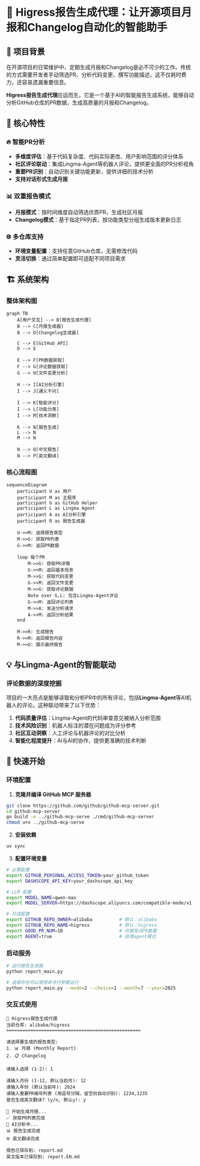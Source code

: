 # 🤖 Higress报告生成代理：让开源项目月报和Changelog自动化的智能助手

## 📖 项目背景

在开源项目的日常维护中，定期生成月报和Changelog是必不可少的工作。传统的方式需要开发者手动筛选PR、分析代码变更、撰写功能描述，这不仅耗时费力，还容易遗漏重要信息。

**Higress报告生成代理**应运而生，它是一个基于AI的智能报告生成系统，能够自动分析GitHub仓库的PR数据，生成高质量的月报和Changelog。

## 🎯 核心特性

### 🔥 智能PR分析
- **多维度评估**：基于代码复杂度、代码实际更改、用户影响范围的评分体系
- **社区评论联动**：集成Lingma-Agent等机器人评论，提供更全面的PR分析视角
- **重要PR识别**：自动识别关键功能更新，提供详细的技术分析
- **支持对话形式生成月报** 

### 📊 双重报告模式
- **月报模式**：按时间维度自动筛选优质PR，生成社区月报
- **Changelog模式**：基于指定PR列表，按功能类型分组生成版本更新日志

### 🌐 多仓库支持
- **环境变量配置**：支持任意GitHub仓库，无需修改代码
- **灵活切换**：通过简单配置即可适配不同项目需求

## 🏗️ 系统架构

### 整体架构图
```mermaid
graph TB
    A[用户交互] --> B[报告生成代理]
    B --> C[月报生成器]
    B --> D[Changelog生成器]
    
    C --> E[GitHub API]
    D --> E
    
    E --> F[PR数据获取]
    F --> G[评论数据获取]
    G --> H[文件变更分析]
    
    H --> I[AI分析引擎]
    I --> J[通义千问]
    
    I --> K[智能评分]
    I --> L[功能分类]
    I --> M[技术洞察]
    
    K --> N[报告生成]
    L --> N
    M --> N
    
    N --> O[中文报告]
    N --> P[英文翻译]
```


### 核心流程图
```mermaid
sequenceDiagram
    participant U as 用户
    participant M as 主程序
    participant G as GitHub Helper
    participant L as Lingma Agent
    participant A as AI分析引擎
    participant R as 报告生成器
    
    U->>M: 选择报告类型
    M->>G: 获取PR列表
    G->>M: 返回PR数据
    
    loop 每个PR
        M->>G: 获取PR详情
        G->>M: 返回基本信息
        M->>G: 获取代码变更
        G->>M: 返回文件变更
        M->>G: 获取评论数据
        Note over G,L: 包含Lingma-Agent评论
        G->>M: 返回评论列表
        M->>A: 发送分析请求
        A->>M: 返回分析结果
    end
    
    M->>R: 生成报告
    R->>M: 返回报告内容
    M->>U: 展示最终报告
```


## 💡 与Lingma-Agent的智能联动

### 评论数据的深度挖掘

项目的一大亮点是能够读取和分析PR中的所有评论，包括**Lingma-Agent**等AI机器人的评论。这种联动带来了以下优势：

1. **代码质量评估**：Lingma-Agent的代码审查意见被纳入分析范围
2. **技术风险识别**：机器人标注的潜在问题成为评分参考
3. **社区互动洞察**：人工评论与机器评论的对比分析
4. **智能化程度提升**：AI与AI的协作，提供更准确的技术判断

## 🚀 快速开始

### 环境配置

1. **克隆并编译 GitHub MCP 服务器**
```bash
git clone https://github.com/github/github-mcp-server.git
cd github-mcp-server
go build -o ../github-mcp-serve ./cmd/github-mcp-server
chmod u+x ../github-mcp-serve
```

2. **安装依赖**
```bash
uv sync
```

3. **配置环境变量**
```bash
# 必需配置
export GITHUB_PERSONAL_ACCESS_TOKEN=your_github_token
export DASHSCOPE_API_KEY=your_dashscope_api_key

# LLM 配置
export MODEL_NAME=qwen-max
export MODEL_SERVER=https://dashscope.aliyuncs.com/compatible-mode/v1

# 可选配置
export GITHUB_REPO_OWNER=alibaba          # 默认：alibaba
export GITHUB_REPO_NAME=higress           # 默认：higress
export GOOD_PR_NUM=10                     # 月报亮点PR数量
export AGENT=true                         # 启用agent模式
```


### 启动服务

```bash
# 运行报告生成器
python report_main.py

# 或者你也可以使用命令行参数运行
python report_main.py --mode=2 --choice=1 --month=7 --year=2025
```

### 交互式使用

```
🤖 Higress报告生成代理
当前仓库: alibaba/higress
==================================================

请选择要生成的报告类型:
1. 📊 月报 (Monthly Report)
2. 📋 Changelog

请输入选择 (1-2): 1

请输入月份 (1-12, 默认当前月): 12
请输入年份 (默认当前年): 2024
请输入重要PR编号列表 (用逗号分隔，留空则自动识别): 1234,1235
是否生成英文翻译? (y/n, 默认y): y

🔄 开始生成月报...
✅ 获取PR列表完成
🤖 AI分析中...
📊 报告生成完成
🌐 英文翻译完成

报告已保存到: report.md
英文版本已保存到: report.EN.md
```


